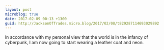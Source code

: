 ```yaml
---
layout: post
microblog: true
date: 2017-02-09 00:13 +1300
guid: http://JacksonOfTrades.micro.blog/2017/02/08/t829287114693029892.html
---
```

In accordance with my personal view that the world is in the infancy of cyberpunk, I am now going to start wearing a leather coat and neon.

